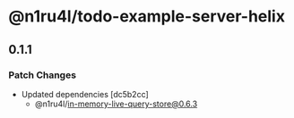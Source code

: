 # @n1ru4l/todo-example-server-helix

## 0.1.1
### Patch Changes

- Updated dependencies [dc5b2cc]
  - @n1ru4l/in-memory-live-query-store@0.6.3
